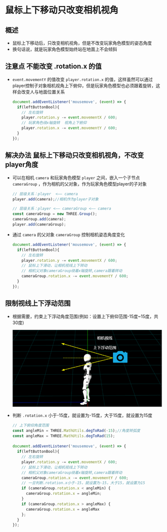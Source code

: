 # 鼠标上下移动只改变相机视角

## 概述

+ 鼠标上下移动后，只改变相机视角，但是不改变玩家角色模型的姿态角度
+ 换句话说，就是玩家角色模型始终站在地面上不会倾斜

## 注意点 不能改变 .rotation.x 的值

+ `event.movementY` 的值改变 `player.rotation.x` 的值，这样虽然可以通过player控制子对象相机视角上下俯仰，但是玩家角色模型也必须跟着旋转，这样会改变人与地面位置关系

  ```js
  document.addEventListener('mousemove', (event) => {
    if(leftButtonBool){
      // 左右旋转
      player.rotation.y -= event.movementX / 600;
      // 玩家角色绕x轴旋转  视角上下俯仰
      player.rotation.x -= event.movementY / 600;
    }
  });
  ```

## 解决办法 鼠标上下移动只改变相机视角，不改变player角度

+ 可以在相机 `camera` 和玩家角色模型 `player` 之间，嵌入一个子节点 `cameraGroup` ，作为相机的父对象，作为玩家角色模型player的子对象

  ```js
  // 层级关系：player  <—— camera
  player.add(camera);//相机作为player子对象
  ```

  ```js
  // 层级关系：player <—— cameraGroup <—— camera
  const cameraGroup = new THREE.Group();
  cameraGroup.add(camera);
  player.add(cameraGroup);
  ```

+ 通过 `camera` 的父对象 `cameraGroup` 控制相机姿态角度变化

  ```js
  document.addEventListener('mousemove', (event) => {
    if(leftButtonBool){
      // 左右旋转
      player.rotation.y -= event.movementX / 600;
      // 鼠标上下滑动，让相机视线上下转动
      // 相机父对象cameraGroup绕着x轴旋转,camera跟着转动
      cameraGroup.rotation.x -= event.movementY / 600;
    }
  });
  ```

## 限制视线上下浮动范围

+ 根据需要，约束上下浮动角度范围(例如：设置上下俯仰范围-15度~15度，共30度)

  ![相机视线上下浮动范围](images/相机视线上下浮动范围.png)

+ 判断 `.rotation.x` 小于-15度，就设置为-15度，大于15度，就设置为15度

  ```js
  // 上下俯仰角度范围
  const angleMin = THREE.MathUtils.degToRad(-15);//角度转弧度
  const angleMax = THREE.MathUtils.degToRad(15);

  document.addEventListener('mousemove', (event) => {
    if(leftButtonBool){
      // 左右旋转
      player.rotation.y -= event.movementX / 600;
      // 鼠标上下滑动，让相机视线上下转动
      // 相机父对象cameraGroup绕着x轴旋转,camera跟着转动
      cameraGroup.rotation.x -= event.movementY / 600;
      // 一旦判断.rotation.x小于-15，就设置为-15，大于15，就设置为15
      if (cameraGroup.rotation.x < angleMin) {
        cameraGroup.rotation.x = angleMin;
      }
      if (cameraGroup.rotation.x > angleMax) {
        cameraGroup.rotation.x = angleMax
      };
    }
  });
  ```
